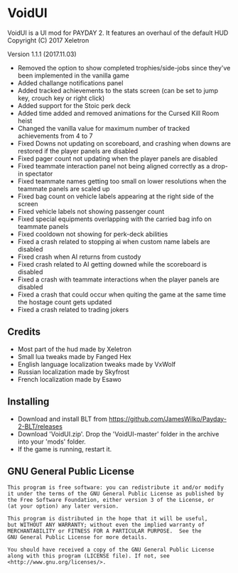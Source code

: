 # VoidUI
VoidUI is a UI mod for PAYDAY 2. It features an overhaul of the default HUD  
Copyright (C) 2017 Xeletron

Version 1.1.1 (2017.11.03)
- Removed the option to show completed trophies/side-jobs since they've been implemented in the vanilla game
- Added challange notifications panel
- Added tracked achievements to the stats screen (can be set to jump key, crouch key or right click)
- Added support for the Stoic perk deck
- Added time added and removed animations for the Cursed Kill Room heist
- Changed the vanilla value for maximum number of tracked achievements from 4 to 7
- Fixed Downs not updating on scoreboard, and crashing when downs are restored if the player panels are disabled
- Fixed pager count not updating when the player panels are disabled
- Fixed teammate interaction panel not being aligned correctly as a drop-in spectator
- Fixed teammate names getting too small on lower resolutions when the teammate panels are scaled up
- Fixed bag count on vehicle labels appearing at the right side of the screen
- Fixed vehicle labels not showing passenger count
- Fixed special equipments overlapping with the carried bag info on teammate panels
- Fixed cooldown not showing for perk-deck abilities
- Fixed a crash related to stopping ai when custom name labels are disabled
- Fixed crash when AI returns from custody
- Fixed crash related to AI getting downed while the scoreboard is disabled
- Fixed a crash with teammate interactions when the player panels are disabled
- Fixed a crash that could occur when quiting the game at the same time the hostage count gets updated
- Fixed a crash related to trading jokers


## Credits
- Most part of the hud made by Xeletron
- Small lua tweaks made by Fanged Hex
- English language localization tweaks made by VxWolf
- Russian localization made by Skyfrost
- French localization made by Esawo

## Installing
- Download and install BLT from https://github.com/JamesWilko/Payday-2-BLT/releases
- Download 'VoidUI.zip'. Drop the 'VoidUI-master' folder in the archive into your 'mods' folder.
- If the game is running, restart it.

## GNU General Public License
    This program is free software: you can redistribute it and/or modify
    it under the terms of the GNU General Public License as published by
    the Free Software Foundation, either version 3 of the License, or
    (at your option) any later version.

    This program is distributed in the hope that it will be useful,
    but WITHOUT ANY WARRANTY; without even the implied warranty of
    MERCHANTABILITY or FITNESS FOR A PARTICULAR PURPOSE.  See the
    GNU General Public License for more details.

    You should have received a copy of the GNU General Public License
    along with this program (LICENSE file). If not, see <http://www.gnu.org/licenses/>.
	

